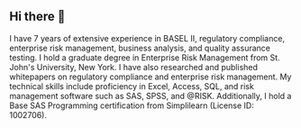 ## Hi there 👋

I have 7 years of extensive experience in BASEL II, regulatory compliance, enterprise risk management, business analysis, and quality assurance testing. I hold a graduate degree in Enterprise Risk Management from St. John's University, New York. I have also researched and published whitepapers on regulatory compliance and enterprise risk management. My technical skills include proficiency in Excel, Access, SQL, and risk management software such as SAS, SPSS, and @RISK. Additionally, I hold a Base SAS Programming certification from Simplilearn (License ID: 1002706).
